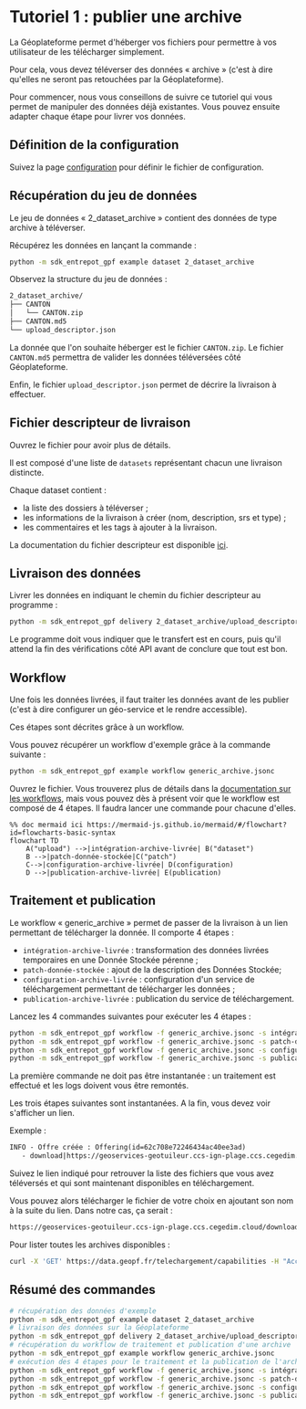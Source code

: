 <!--
CE DOCUMENT N'A PAS VOCATION A ÊTRE LU DIRECTEMENT OU VIA GITHUB :
les liens seront cassés, l'affichage ne sera pas correcte. Ne faites ça !

Consultez la doc en ligne ici : https://geoplateforme.github.io/sdk-entrepot/

Le lien vers cette page devrait être : https://geoplateforme.github.io/sdk-entrepot/tutoriel_1_archive/
-->

# Tutoriel 1 : publier une archive

La Géoplateforme permet d'héberger vos fichiers pour permettre à vos utilisateur de les télécharger simplement.

Pour cela, vous devez téléverser des données « archive » (c'est à dire qu'elles ne seront pas retouchées par la Géoplateforme).

Pour commencer, nous vous conseillons de suivre ce tutoriel qui vous permet de manipuler des données déjà existantes. Vous pouvez ensuite adapter chaque étape pour livrer vos données.

## Définition de la configuration

Suivez la page [configuration](configuration.md) pour définir le fichier de configuration.

## Récupération du jeu de données

Le jeu de données « 2_dataset_archive » contient des données de type archive à téléverser.

Récupérez les données en lançant la commande :

```sh
python -m sdk_entrepot_gpf example dataset 2_dataset_archive
```

Observez la structure du jeu de données :

```txt
2_dataset_archive/
├── CANTON
│   └── CANTON.zip
├── CANTON.md5
└── upload_descriptor.json
```

La donnée que l'on souhaite héberger est le fichier `CANTON.zip`. Le fichier `CANTON.md5` permettra de valider les données téléversées côté Géoplateforme.

Enfin, le fichier `upload_descriptor.json` permet de décrire la livraison à effectuer.

## Fichier descripteur de livraison

Ouvrez le fichier pour avoir plus de détails.

Il est composé d'une liste de `datasets` représentant chacun une livraison distincte.

Chaque dataset contient :

* la liste des dossiers à téléverser ;
* les informations de la livraison à créer (nom, description, srs et type) ;
* les commentaires et les tags à ajouter à la livraison.

La documentation du fichier descripteur est disponible [ici](upload_descriptor.md).

## Livraison des données

Livrer les données en indiquant le chemin du fichier descripteur au programme :

```sh
python -m sdk_entrepot_gpf delivery 2_dataset_archive/upload_descriptor.json
```

Le programme doit vous indiquer que le transfert est en cours, puis qu'il attend la fin des vérifications côté API avant de conclure que tout est bon.

## Workflow

Une fois les données livrées, il faut traiter les données avant de les publier (c'est à dire configurer un géo-service et le rendre accessible).

Ces étapes sont décrites grâce à un workflow.

Vous pouvez récupérer un workflow d'exemple grâce à la commande suivante :

```sh
python -m sdk_entrepot_gpf example workflow generic_archive.jsonc
```

Ouvrez le fichier. Vous trouverez plus de détails dans la [documentation sur les workflows](workflow.md), mais vous pouvez dès à présent voir que le workflow est composé de 4 étapes. Il faudra lancer une commande pour chacune d'elles.

```mermaid
%% doc mermaid ici https://mermaid-js.github.io/mermaid/#/flowchart?id=flowcharts-basic-syntax
flowchart TD
    A("upload") -->|intégration-archive-livrée| B("dataset")
    B -->|patch-donnée-stockée|C("patch")
    C-->|configuration-archive-livrée| D(configuration)
    D -->|publication-archive-livrée| E(publication)
```

## Traitement et publication

Le workflow « generic_archive » permet de passer de la livraison à un lien permettant de télécharger la donnée. Il comporte 4 étapes :

* `intégration-archive-livrée` : transformation des données livrées temporaires en une Donnée Stockée pérenne ;
* `patch-donnée-stockée` : ajout de la description des Données Stockée;
* `configuration-archive-livrée` : configuration d'un service de téléchargement permettant de télécharger les données ;
* `publication-archive-livrée` : publication du service de téléchargement.

Lancez les 4 commandes suivantes pour exécuter les 4 étapes :

```sh
python -m sdk_entrepot_gpf workflow -f generic_archive.jsonc -s intégration-archive-livrée
python -m sdk_entrepot_gpf workflow -f generic_archive.jsonc -s patch-donnée-stockée
python -m sdk_entrepot_gpf workflow -f generic_archive.jsonc -s configuration-archive-livrée
python -m sdk_entrepot_gpf workflow -f generic_archive.jsonc -s publication-archive-livrée
```

La première commande ne doit pas être instantanée : un traitement est effectué et les logs doivent vous être remontés.

Les trois étapes suivantes sont instantanées. A la fin, vous devez voir s'afficher un lien.

Exemple :

```txt
INFO - Offre créée : Offering(id=62c708e72246434ac40ee3ad)
   - download|https://geoservices-geotuileur.ccs-ign-plage.ccs.cegedim.cloud/download/plage/archive
```

Suivez le lien indiqué pour retrouver la liste des fichiers que vous avez téléversés et qui sont maintenant disponibles en téléchargement.

Vous pouvez alors télécharger le fichier de votre choix en ajoutant son nom à la suite du lien. Dans notre cas, ça serait :

```txt
https://geoservices-geotuileur.ccs-ign-plage.ccs.cegedim.cloud/download/plage/archive/CANTON.zip
```

Pour lister toutes les archives disponibles :

```sh
curl -X 'GET' https://data.geopf.fr/telechargement/capabilities -H "Accept: application/json"
```

## Résumé des commandes

```sh
# récupération des données d'exemple
python -m sdk_entrepot_gpf example dataset 2_dataset_archive
# livraison des données sur la Géoplateforme
python -m sdk_entrepot_gpf delivery 2_dataset_archive/upload_descriptor.json
# récupération du workflow de traitement et publication d'une archive
python -m sdk_entrepot_gpf example workflow generic_archive.jsonc
# exécution des 4 étapes pour le traitement et la publication de l'archive
python -m sdk_entrepot_gpf workflow -f generic_archive.jsonc -s intégration-archive-livrée
python -m sdk_entrepot_gpf workflow -f generic_archive.jsonc -s patch-donnée-stockée
python -m sdk_entrepot_gpf workflow -f generic_archive.jsonc -s configuration-archive-livrée
python -m sdk_entrepot_gpf workflow -f generic_archive.jsonc -s publication-archive-livrée
```
